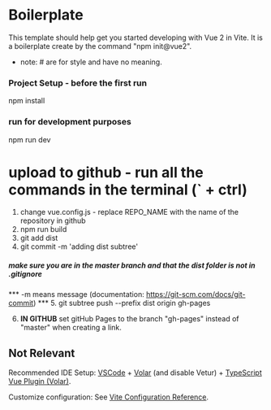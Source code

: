 # Boilerplate
This template should help get you started developing with Vue 2 in Vite.
It is a boilerplate create by the command "npm init@vue2".

* note: # are for style and have no meaning.

### Project Setup - before the first run
npm install

### run for development purposes
npm run dev

# upload to github - run all the commands in the terminal (` + ctrl)
1.  change vue.config.js - replace REPO_NAME with the name of the repository in github
2. npm run build
3. git add dist
4. git commit -m 'adding dist subtree'
##### make sure you are in the master branch and that the dist folder is not in .gitignore
*** -m means message (documentation: https://git-scm.com/docs/git-commit) ***
5. git subtree push --prefix dist origin gh-pages

6. **IN GITHUB** set gitHub Pages to the branch "gh-pages" instead of "master" when creating a link.










## Not Relevant

Recommended IDE Setup:
[VSCode](https://code.visualstudio.com/) + [Volar](https://marketplace.visualstudio.com/items?itemName=Vue.volar) (and disable Vetur) + [TypeScript Vue Plugin (Volar)](https://marketplace.visualstudio.com/items?itemName=Vue.vscode-typescript-vue-plugin).

Customize configuration:
See [Vite Configuration Reference](https://vitejs.dev/config/).